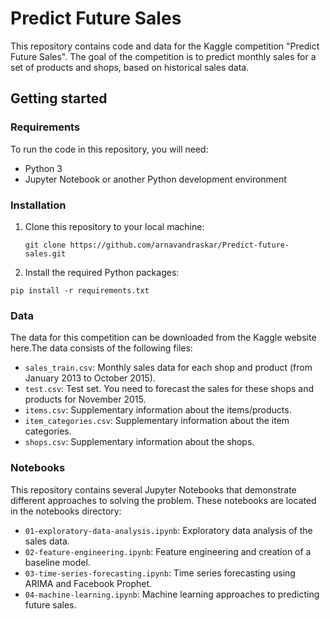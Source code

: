 
# Predict Future Sales

This repository contains code and data for the Kaggle competition "Predict Future Sales". The goal of the competition is to predict monthly sales for a set of products and shops, based on historical sales data.

## Getting started

### Requirements

To run the code in this repository, you will need:
* Python 3
* Jupyter Notebook or another Python development environment

### Installation
1. Clone this repository to your local machine:
    ```
    git clone https://github.com/arnavandraskar/Predict-future-sales.git
    ```

2. Install the required Python packages:

```
pip install -r requirements.txt
```
### Data
The data for this competition can be downloaded from the Kaggle website here.The data consists of the following files:

* `sales_train.csv`: Monthly sales data for each shop and product (from January 2013 to October 2015).
* `test.csv`: Test set. You need to forecast the sales for these shops and products for November 2015.
* `items.csv`: Supplementary information about the items/products.
* `item_categories.csv`: Supplementary information about the item categories.
* `shops.csv`: Supplementary information about the shops.

### Notebooks
This repository contains several Jupyter Notebooks that demonstrate different approaches to solving the problem. These notebooks are located in the notebooks directory:

* `01-exploratory-data-analysis.ipynb`: Exploratory data analysis of the sales data.
* `02-feature-engineering.ipynb`: Feature engineering and creation of a baseline model.
* `03-time-series-forecasting.ipynb`: Time series forecasting using ARIMA and Facebook Prophet.
* `04-machine-learning.ipynb`: Machine learning approaches to predicting future sales.
